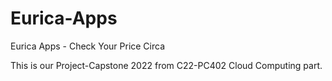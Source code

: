 # Eurica-Apps
Eurica Apps - Check Your Price Circa

This is our Project-Capstone 2022 from C22-PC402 Cloud Computing part.
